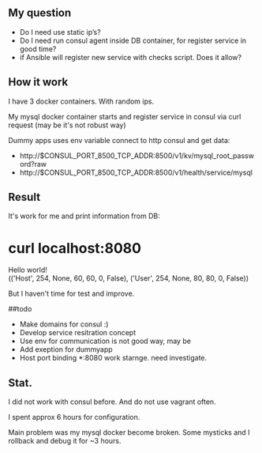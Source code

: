 
## My question 

- Do I need use static ip’s? 
- Do I need run consul agent inside DB container, for register service in good time? 
- if Ansible will register new service with checks script. Does it allow? 


## How it work 

 I have 3 docker containers. With random ips. 

 My mysql docker container starts and register service in consul via curl request (may be it's not robust way)

 Dummy apps uses env variable connect to http consul and get data:

- http://$CONSUL_PORT_8500_TCP_ADDR:8500/v1/kv/mysql_root_password?raw
- http://$CONSUL_PORT_8500_TCP_ADDR:8500/v1/health/service/mysql

## Result

It's work for me and print information from DB:

# curl localhost:8080                                                                                                                                                                                                                                                                                                                               
Hello world!<br>
(('Host', 254, None, 60, 60, 0, False), ('User', 254, None, 80, 80, 0, False))


But I haven't time for test and improve.

##todo
- Make domains for consul :) 
- Develop service resitration concept
- Use env for communication is not good way, may be
- Add exeption for dummyapp 
- Host port binding *:8080 work starnge. need investigate. 

## Stat.
I did not work with consul before. And do not use vagrant often.

I spent approx 6 hours for configuration. 

Main problem was my mysql docker become broken. Some mysticks and I rollback and debug it for ~3 hours. 
